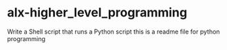 # alx-higher_level_programming
Write a Shell script that runs a Python script
this is a readme file for python programming
